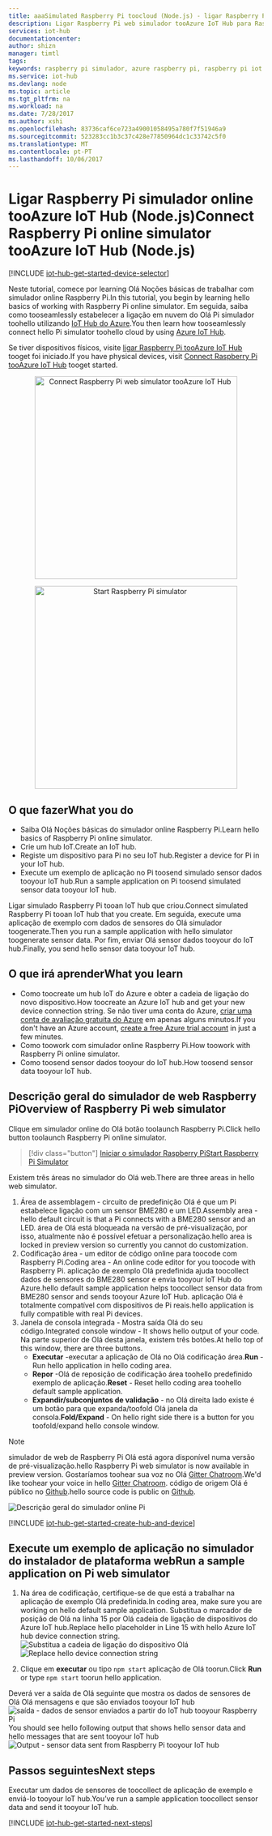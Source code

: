 ```yaml
---
title: aaaSimulated Raspberry Pi toocloud (Node.js) - ligar Raspberry Pi web simulador tooAzure IoT Hub | Microsoft Docs
description: Ligar Raspberry Pi web simulador tooAzure IoT Hub para Raspberry Pi toosend dados toohello em nuvem do Azure.
services: iot-hub
documentationcenter: 
author: shizn
manager: timtl
tags: 
keywords: raspberry pi simulador, azure raspberry pi, raspberry pi iot hub iot, raspberry pi enviar dados toocloud, raspberry pi toocloud
ms.service: iot-hub
ms.devlang: node
ms.topic: article
ms.tgt_pltfrm: na
ms.workload: na
ms.date: 7/28/2017
ms.author: xshi
ms.openlocfilehash: 83736caf6ce723a49001058495a780f7f51946a9
ms.sourcegitcommit: 523283cc1b3c37c428e77850964dc1c33742c5f0
ms.translationtype: MT
ms.contentlocale: pt-PT
ms.lasthandoff: 10/06/2017
---
```

# <a name="connect-raspberry-pi-online-simulator-tooazure-iot-hub-nodejs"></a><span data-ttu-id="a55dc-104">Ligar Raspberry Pi simulador online tooAzure IoT Hub (Node.js)</span><span class="sxs-lookup"><span data-stu-id="a55dc-104">Connect Raspberry Pi online simulator tooAzure IoT Hub (Node.js)</span></span>

[!INCLUDE [iot-hub-get-started-device-selector](../../includes/iot-hub-get-started-device-selector.md)]

<span data-ttu-id="a55dc-105">Neste tutorial, comece por learning Olá Noções básicas de trabalhar com simulador online Raspberry Pi.</span><span class="sxs-lookup"><span data-stu-id="a55dc-105">In this tutorial, you begin by learning hello basics of working with Raspberry Pi online simulator.</span></span> <span data-ttu-id="a55dc-106">Em seguida, saiba como tooseamlessly estabelecer a ligação em nuvem do Olá Pi simulador toohello utilizando [IoT Hub do Azure](iot-hub-what-is-iot-hub.md).</span><span class="sxs-lookup"><span data-stu-id="a55dc-106">You then learn how tooseamlessly connect hello Pi simulator toohello cloud by using [Azure IoT Hub](iot-hub-what-is-iot-hub.md).</span></span> 

<span data-ttu-id="a55dc-107">Se tiver dispositivos físicos, visite [ligar Raspberry Pi tooAzure IoT Hub](iot-hub-raspberry-pi-kit-node-get-started.md) tooget foi iniciado.</span><span class="sxs-lookup"><span data-stu-id="a55dc-107">If you have physical devices, visit [Connect Raspberry Pi tooAzure IoT Hub](iot-hub-raspberry-pi-kit-node-get-started.md) tooget started.</span></span> 

<p>
<div id="diag" style="width:100%; text-align:center">
<a href="https://azure-samples.github.io/raspberry-pi-web-simulator/#getstarted" target="_blank">
<img src="media/iot-hub-raspberry-pi-web-simulator/3_banner.png" alt="Connect Raspberry Pi web simulator tooAzure IoT Hub" width="400">
</div>
<p>
<div id="button" style="width:100%; text-align:center">
<a href="https://azure-samples.github.io/raspberry-pi-web-simulator/#Getstarted" target="_blank">
<img src="media/iot-hub-raspberry-pi-web-simulator/6_button_default.png" alt="Start Raspberry Pi simulator" width="400" onmouseover="this.src='media/iot-hub-raspberry-pi-web-simulator/5_button_click.png';" onmouseout="this.src='media/iot-hub-raspberry-pi-web-simulator/6_button_default.png';">
</div>

## <a name="what-you-do"></a><span data-ttu-id="a55dc-108">O que fazer</span><span class="sxs-lookup"><span data-stu-id="a55dc-108">What you do</span></span>

* <span data-ttu-id="a55dc-109">Saiba Olá Noções básicas do simulador online Raspberry Pi.</span><span class="sxs-lookup"><span data-stu-id="a55dc-109">Learn hello basics of Raspberry Pi online simulator.</span></span>
* <span data-ttu-id="a55dc-110">Crie um hub IoT.</span><span class="sxs-lookup"><span data-stu-id="a55dc-110">Create an IoT hub.</span></span>
* <span data-ttu-id="a55dc-111">Registe um dispositivo para Pi no seu IoT hub.</span><span class="sxs-lookup"><span data-stu-id="a55dc-111">Register a device for Pi in your IoT hub.</span></span>
* <span data-ttu-id="a55dc-112">Execute um exemplo de aplicação no Pi toosend simulado sensor dados tooyour IoT hub.</span><span class="sxs-lookup"><span data-stu-id="a55dc-112">Run a sample application on Pi toosend simulated sensor data tooyour IoT hub.</span></span>

<span data-ttu-id="a55dc-113">Ligar simulado Raspberry Pi tooan IoT hub que criou.</span><span class="sxs-lookup"><span data-stu-id="a55dc-113">Connect simulated Raspberry Pi tooan IoT hub that you create.</span></span> <span data-ttu-id="a55dc-114">Em seguida, execute uma aplicação de exemplo com dados de sensores do Olá simulador toogenerate.</span><span class="sxs-lookup"><span data-stu-id="a55dc-114">Then you run a sample application with hello simulator toogenerate sensor data.</span></span> <span data-ttu-id="a55dc-115">Por fim, enviar Olá sensor dados tooyour do IoT hub.</span><span class="sxs-lookup"><span data-stu-id="a55dc-115">Finally, you send hello sensor data tooyour IoT hub.</span></span>

## <a name="what-you-learn"></a><span data-ttu-id="a55dc-116">O que irá aprender</span><span class="sxs-lookup"><span data-stu-id="a55dc-116">What you learn</span></span>

* <span data-ttu-id="a55dc-117">Como toocreate um hub IoT do Azure e obter a cadeia de ligação do novo dispositivo.</span><span class="sxs-lookup"><span data-stu-id="a55dc-117">How toocreate an Azure IoT hub and get your new device connection string.</span></span> <span data-ttu-id="a55dc-118">Se não tiver uma conta do Azure, [criar uma conta de avaliação gratuita do Azure](https://azure.microsoft.com/free/) em apenas alguns minutos.</span><span class="sxs-lookup"><span data-stu-id="a55dc-118">If you don't have an Azure account, [create a free Azure trial account](https://azure.microsoft.com/free/) in just a few minutes.</span></span>
* <span data-ttu-id="a55dc-119">Como toowork com simulador online Raspberry Pi.</span><span class="sxs-lookup"><span data-stu-id="a55dc-119">How toowork with Raspberry Pi online simulator.</span></span>
* <span data-ttu-id="a55dc-120">Como toosend sensor dados tooyour do IoT hub.</span><span class="sxs-lookup"><span data-stu-id="a55dc-120">How toosend sensor data tooyour IoT hub.</span></span>

## <a name="overview-of-raspberry-pi-web-simulator"></a><span data-ttu-id="a55dc-121">Descrição geral do simulador de web Raspberry Pi</span><span class="sxs-lookup"><span data-stu-id="a55dc-121">Overview of Raspberry Pi web simulator</span></span>

<span data-ttu-id="a55dc-122">Clique em simulador online do Olá botão toolaunch Raspberry Pi.</span><span class="sxs-lookup"><span data-stu-id="a55dc-122">Click hello button toolaunch Raspberry Pi online simulator.</span></span>

> [!div class="button"]
<span data-ttu-id="a55dc-123"><a href="https://azure-samples.github.io/raspberry-pi-web-simulator/#GetStarted" target="_blank">Iniciar o simulador Raspberry Pi</a></span><span class="sxs-lookup"><span data-stu-id="a55dc-123"><a href="https://azure-samples.github.io/raspberry-pi-web-simulator/#GetStarted" target="_blank">Start Raspberry Pi Simulator</a></span></span>

<span data-ttu-id="a55dc-124">Existem três áreas no simulador do Olá web.</span><span class="sxs-lookup"><span data-stu-id="a55dc-124">There are three areas in hello web simulator.</span></span>
1. <span data-ttu-id="a55dc-125">Área de assemblagem - circuito de predefinição Olá é que um Pi estabelece ligação com um sensor BME280 e um LED.</span><span class="sxs-lookup"><span data-stu-id="a55dc-125">Assembly area - hello default circuit is that a Pi connects with a BME280 sensor and an LED.</span></span> <span data-ttu-id="a55dc-126">área de Olá está bloqueada na versão de pré-visualização, por isso, atualmente não é possível efetuar a personalização.</span><span class="sxs-lookup"><span data-stu-id="a55dc-126">hello area is locked in preview version so currently you cannot do customization.</span></span>
2. <span data-ttu-id="a55dc-127">Codificação área - um editor de código online para toocode com Raspberry Pi.</span><span class="sxs-lookup"><span data-stu-id="a55dc-127">Coding area - An online code editor for you toocode with Raspberry Pi.</span></span> <span data-ttu-id="a55dc-128">aplicação de exemplo Olá predefinida ajuda toocollect dados de sensores do BME280 sensor e envia tooyour IoT Hub do Azure.</span><span class="sxs-lookup"><span data-stu-id="a55dc-128">hello default sample application helps toocollect sensor data from BME280 sensor and sends tooyour Azure IoT Hub.</span></span> <span data-ttu-id="a55dc-129">aplicação Olá é totalmente compatível com dispositivos de Pi reais.</span><span class="sxs-lookup"><span data-stu-id="a55dc-129">hello application is fully compatible with real Pi devices.</span></span> 
3. <span data-ttu-id="a55dc-130">Janela de consola integrada - Mostra saída Olá do seu código.</span><span class="sxs-lookup"><span data-stu-id="a55dc-130">Integrated console window - It shows hello output of your code.</span></span> <span data-ttu-id="a55dc-131">Na parte superior de Olá desta janela, existem três botões.</span><span class="sxs-lookup"><span data-stu-id="a55dc-131">At hello top of this window, there are three buttons.</span></span>
   * <span data-ttu-id="a55dc-132">**Executar** -executar a aplicação de Olá no Olá codificação área.</span><span class="sxs-lookup"><span data-stu-id="a55dc-132">**Run** - Run hello application in hello coding area.</span></span>
   * <span data-ttu-id="a55dc-133">**Repor** -Olá de reposição de codificação área toohello predefinido exemplo de aplicação.</span><span class="sxs-lookup"><span data-stu-id="a55dc-133">**Reset** - Reset hello coding area toohello default sample application.</span></span>
   * <span data-ttu-id="a55dc-134">**Expandir/subconjuntos de validação** - no Olá direita lado existe é um botão para que expanda/toofold Olá janela da consola.</span><span class="sxs-lookup"><span data-stu-id="a55dc-134">**Fold/Expand** - On hello right side there is a button for you toofold/expand hello console window.</span></span>

> [!NOTE] 
<span data-ttu-id="a55dc-135">simulador de web de Raspberry Pi Olá está agora disponível numa versão de pré-visualização.</span><span class="sxs-lookup"><span data-stu-id="a55dc-135">hello Raspberry Pi web simulator is now available in preview version.</span></span> <span data-ttu-id="a55dc-136">Gostaríamos toohear sua voz no Olá [Gitter Chatroom](https://gitter.im/Microsoft/raspberry-pi-web-simulator).</span><span class="sxs-lookup"><span data-stu-id="a55dc-136">We'd like toohear your voice in hello [Gitter Chatroom](https://gitter.im/Microsoft/raspberry-pi-web-simulator).</span></span> <span data-ttu-id="a55dc-137">código de origem Olá é público no [Github](https://github.com/Azure-Samples/raspberry-pi-web-simulator).</span><span class="sxs-lookup"><span data-stu-id="a55dc-137">hello source code is public on [Github](https://github.com/Azure-Samples/raspberry-pi-web-simulator).</span></span>

![Descrição geral do simulador online Pi](media/iot-hub-raspberry-pi-web-simulator/0_overview.png)

[!INCLUDE [iot-hub-get-started-create-hub-and-device](../../includes/iot-hub-get-started-create-hub-and-device.md)]


## <a name="run-a-sample-application-on-pi-web-simulator"></a><span data-ttu-id="a55dc-139">Execute um exemplo de aplicação no simulador do instalador de plataforma web</span><span class="sxs-lookup"><span data-stu-id="a55dc-139">Run a sample application on Pi web simulator</span></span>

1. <span data-ttu-id="a55dc-140">Na área de codificação, certifique-se de que está a trabalhar na aplicação de exemplo Olá predefinida.</span><span class="sxs-lookup"><span data-stu-id="a55dc-140">In coding area, make sure you are working on hello default sample application.</span></span> <span data-ttu-id="a55dc-141">Substitua o marcador de posição de Olá na linha 15 por Olá cadeia de ligação de dispositivos do Azure IoT hub.</span><span class="sxs-lookup"><span data-stu-id="a55dc-141">Replace hello placeholder in Line 15 with hello Azure IoT hub device connection string.</span></span>
   <span data-ttu-id="a55dc-142">![Substitua a cadeia de ligação do dispositivo Olá](media/iot-hub-raspberry-pi-web-simulator/1_connectionstring.png)</span><span class="sxs-lookup"><span data-stu-id="a55dc-142">![Replace hello device connection string](media/iot-hub-raspberry-pi-web-simulator/1_connectionstring.png)</span></span>

2. <span data-ttu-id="a55dc-143">Clique em **executar** ou tipo `npm start` aplicação de Olá toorun.</span><span class="sxs-lookup"><span data-stu-id="a55dc-143">Click **Run** or type `npm start` toorun hello application.</span></span>


<span data-ttu-id="a55dc-144">Deverá ver a saída de Olá seguinte que mostra os dados de sensores de Olá Olá mensagens e que são enviados tooyour IoT hub ![saída - dados de sensor enviados a partir do IoT hub tooyour Raspberry Pi](media/iot-hub-raspberry-pi-web-simulator/2_run_application.png)</span><span class="sxs-lookup"><span data-stu-id="a55dc-144">You should see hello following output that shows hello sensor data and hello messages that are sent tooyour IoT hub ![Output - sensor data sent from Raspberry Pi tooyour IoT hub](media/iot-hub-raspberry-pi-web-simulator/2_run_application.png)</span></span>


## <a name="next-steps"></a><span data-ttu-id="a55dc-145">Passos seguintes</span><span class="sxs-lookup"><span data-stu-id="a55dc-145">Next steps</span></span>

<span data-ttu-id="a55dc-146">Executar um dados de sensores de toocollect de aplicação de exemplo e enviá-lo tooyour IoT hub.</span><span class="sxs-lookup"><span data-stu-id="a55dc-146">You’ve run a sample application toocollect sensor data and send it tooyour IoT hub.</span></span>

[!INCLUDE [iot-hub-get-started-next-steps](../../includes/iot-hub-get-started-next-steps.md)]
